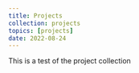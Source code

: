 ```yaml
---
title: Projects
collection: projects
topics: [projects]
date: 2022-08-24
---
```


This is a test of the project collection

